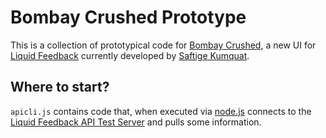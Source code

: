Bombay Crushed Prototype
========================

This is a collection of prototypical code for [Bombay Crushed](https://saftigekumquat.wordpress.com/2011/10/05/bombay-crushed/), a new UI for [Liquid Feedback](http://liquidfeedback.org/) currently developed by [Saftige Kumquat](https://saftigekumquat.wordpress.com/).

Where to start?
---------------

`apicli.js` contains code that, when executed via [node.js](http://nodejs.org/) connects to the [Liquid Feedback API Test Server](http://apitest.liquidfeedback.org:25520/) and pulls some information.
